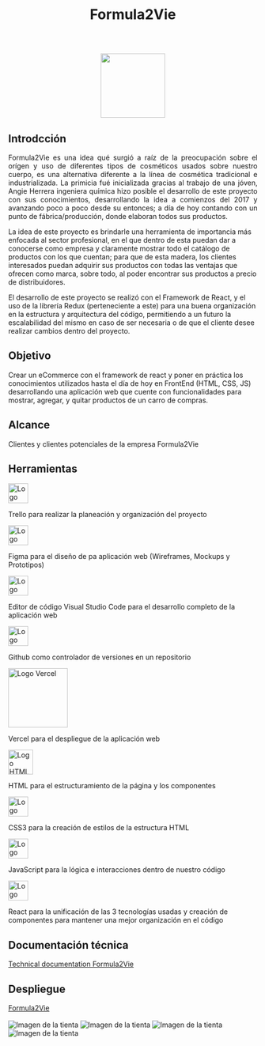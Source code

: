 <h1 align="center">Formula2Vie
<p align="center">
<br>
 <img width="130" height="130" src="https://user-images.githubusercontent.com/112450784/210121264-dace1c90-1d15-4761-8282-9fa43613eaa0.png">
</p>
</h1>
<h2>Introdcción</h2>
<p align="justify">Formula2Vie es una idea qué surgió a raíz de la preocupación sobre el orígen y uso de diferentes tipos de cosméticos usados sobre nuestro cuerpo, es una alternativa diferente a la línea de cosmética tradicional e industrializada.
La primicia fué inicializada gracias al trabajo de una jóven, Angie Herrera ingeniera química hizo posible el desarrollo de este proyecto con sus conocimientos, desarrollando la idea a comienzos del 2017 y avanzando poco a poco desde su entonces; a día de hoy contando con un punto de fábrica/producción, donde elaboran todos sus productos.

La idea de este proyecto es brindarle una herramienta de importancia más enfocada al sector profesional, en el que dentro de esta puedan dar a conocerse como empresa y claramente mostrar todo el catálogo de productos con los que cuentan; para que de esta madera, los clientes interesados puedan adquirir sus productos con todas las ventajas que ofrecen como marca, sobre todo, al poder encontrar sus productos a precio de distribuidores.

El desarrollo de este proyecto se realizó con el Framework de React, y el uso de la librería Redux (perteneciente a este) para una buena organización en la estructura y arquitectura del código, permitiendo a un futuro la escalabilidad del mismo en caso de ser necesaria o de que el cliente desee realizar cambios dentro del proyecto.
</p>
<h2>Objetivo</h2>
<p>Crear un eCommerce con el framework de react y poner en práctica los conocimientos utilizados hasta el día de hoy en FrontEnd (HTML, CSS, JS) desarrollando una aplicación web que cuente con funcionalidades para mostrar, agregar, y quitar productos de un carro de compras.</p>
<h2>Alcance</h2>
<p>Clientes y clientes potenciales de la empresa Formula2Vie</p>
<h2>Herramientas</h2>
<img width="40px"src="https://user-images.githubusercontent.com/86115727/199334676-02ff98e0-5f82-4ee3-920c-8a40e748cabb.png" alt="Logo Trello">
<p>Trello para realizar la planeación y organización del proyecto</p>
<img width="40px"src="https://user-images.githubusercontent.com/86115727/199336813-72221f32-eb87-4cd9-b377-0f22e2b4d254.png" alt="Logo Figma">
<p>Figma para el diseño de pa aplicación web (Wireframes, Mockups y Prototipos)</p>
<img width="40px"src="https://user-images.githubusercontent.com/86115727/199334189-d07ad5bf-3384-4dc6-82ba-0f39bf80ed82.png" alt="Logo Visual studio code">
<p>Editor de código Visual Studio Code para el desarrollo completo de la aplicación web</p>
<img width="40px"src="https://user-images.githubusercontent.com/86115727/199336699-67593444-6d17-4c33-b313-99b09181887b.png" alt="Logo Github">
<p>Github como controlador de versiones en un repositorio</p>
<img width="120px"src="https://user-images.githubusercontent.com/112450784/210122052-48906748-a5bd-4420-8ccf-fc8ff9059275.png" alt="Logo Vercel">
<p>Vercel para el despliegue de la aplicación web</p>
<img width="50px"src="https://user-images.githubusercontent.com/86115727/199336949-54a76e7b-1462-4a27-81cb-6fa9c1514cc2.png" alt="Logo HTML5">
<p>HTML para el estructuramiento de la página y los componentes</p>
<img width="40px"src="https://user-images.githubusercontent.com/86115727/199334947-3019f26d-56a9-400c-b8c3-ef92b4a94faa.png" alt="Logo CSS3">
<p>CSS3 para la creación de estilos de la estructura HTML</p>
<img width="40px"src="https://user-images.githubusercontent.com/112450784/210122000-7de6ccf8-fb03-4601-b5b9-4ca5f432b2c8.png" alt="Logo Java Script">
<p>JavaScript para la lógica e interacciones dentro de nuestro código</p>
<img width="40px"src="https://user-images.githubusercontent.com/112450784/210122093-2c914863-9dc7-40bb-bdc2-2f75d184f66d.png" alt="Logo React">
<p>React para la unificación de las 3 tecnologías usadas y creación de componentes para mantener una mejor organización en el código</p>
<h2>Documentación técnica</h2>
<a href="https://docs.google.com/document/d/1soXCZQk55qCwW8nHBDa8UoZVXM8pWggUG6lvVh9fmAE/edit?usp=sharing">Technical documentation Formula2Vie</a>
<h2>Despliegue</h2>
<a href="https://formula2-vie.vercel.app/">Formula2Vie</a>
<br>
<br>
<img src="https://user-images.githubusercontent.com/112450784/210122521-e2863b93-b327-4b3d-bc65-475d93537de5.png" alt="Imagen de la tienta">
<img src="https://user-images.githubusercontent.com/112450784/210122531-a8c334fa-4e01-4aff-a99c-25e0fa73a565.png" alt="Imagen de la tienta">
<img src="https://user-images.githubusercontent.com/112450784/210122546-737903ff-415f-4d6d-8bbf-9b4a62ccb49a.png" alt="Imagen de la tienta">
<img src="https://user-images.githubusercontent.com/112450784/210122572-ef7e88bb-4ffa-4dba-8ecd-d802242b96e9.png" alt="Imagen de la tienta">
